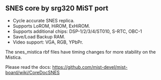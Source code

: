 SNES core by srg320 MiST port
-----------------------------

- Cycle accurate SNES replica.
- Supports LoROM, HiROM, ExHiROM.
- Supports additional chips: DSP-1/2/3/4/ST010, S-RTC, OBC-1
- Save/Load Backup RAM.
- Video support: VGA, RGB, YPbPr.

The snes_mistica rbf files have timing changes for more stability on the Mistica.

Please read the docs:
https://github.com/mist-devel/mist-board/wiki/CoreDocSNES
